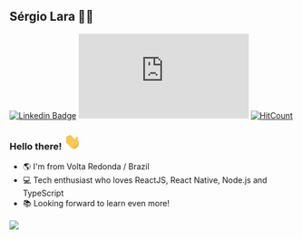 ## Sérgio Lara 👨‍💻

[![Linkedin Badge](https://img.shields.io/badge/-LinkedIn-2981BC?style=flat-square&logo=Linkedin&logoColor=white&link=https://www.linkedin.com/in/sergioricardolara)](https://www.linkedin.com/in/sergioricardolara)
[![Mail Badge](https://img.shields.io/badge/-E&#8208;mail-F25022?style=flat-square&logo=Gmail&logoColor=white&link=mailto:sergio-ricardo@hotmail.com)](mailto:sergio-ricardo@hotmail.com)
[![HitCount](http://hits.dwyl.com/sergioricardoml/sergioricardoml.svg)](http://hits.dwyl.com/sergioricardoml/sergioricardoml)

### Hello there! <img src="https://raw.githubusercontent.com/ABSphreak/ABSphreak/master/gifs/Hi.gif" width="30px">
- 🌎 I'm from Volta Redonda / Brazil<br />
- 💻 Tech enthusiast who loves ReactJS, React Native, Node.js and TypeScript<br />
- 📚 Looking forward to learn even more!

<img src="https://github-readme-stats.vercel.app/api/top-langs/?username=sergioricardoml&layout=compact&langs_count=6&hide=ruby,java&title_color=24292E&hide_border=true&card_width=350" align="center">

<!--
<a href="https://www.linkedin.com/in/sergioricardolara/">
  <img align="left" alt="Sérgio Lara | Linkedin" width="24px" src="./assets/linkedin.svg" />
</a>
<a href="mailto:sergio-ricardo@hotmail.com">
  <img align="left" alt="Sérgio Lara | Hotmail" width="26px" src="./assets/mail.svg" />
</a>
-->

<!--
**sergioricardoml/sergioricardoml** is a ✨ _special_ ✨ repository because its `README.md` (this file) appears on your GitHub profile.

Here are some ideas to get you started:

- 🔭 I’m currently working on ...
- 🌱 I’m currently learning ...
- 👯 I’m looking to collaborate on ...
- 🤔 I’m looking for help with ...
- 💬 Ask me about ...
- 📫 How to reach me: ...
- 😄 Pronouns: ...
- ⚡ Fun fact: ...
-->
